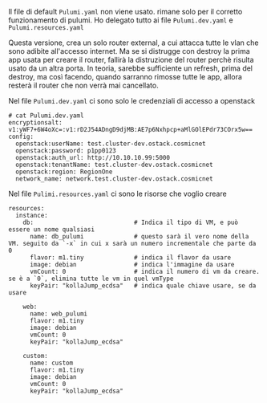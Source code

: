 Il file di default `Pulumi.yaml` non viene usato. rimane solo per il corretto funzionamento di pulumi.
Ho delegato tutto ai file `Pulumi.dev.yaml` e `Pulumi.resources.yaml`

Questa versione, crea un solo router external, a cui attacca tutte le vlan che sono adibite all'accesso internet.
Ma se si distrugge con destroy la prima app usata per creare il router, fallirà la distruzione del router perchè risulta usato da un altra porta.
In teoria, sarebbe sufficiente un refresh, prima del destroy, ma così facendo, quando sarranno rimosse tutte le app, allora resterà il router
che non verrà mai cancellato.

Nel file `Pulumi.dev.yaml` ci sono solo le credenziali di accesso a openstack

```
# cat Pulumi.dev.yaml 
encryptionsalt: v1:yWF7+6W4oXc=:v1:rD2J54ADngD9djMB:AE7p6Nxhpcp+aMlGOlEPdr73COrx5w==
config:
  openstack:userName: test.cluster-dev.ostack.cosmicnet
  openstack:password: p1pp0123
  openstack:auth_url: http://10.10.10.99:5000
  openstack:tenantName: test.cluster-dev.ostack.cosmicnet
  openstack:region: RegionOne
  network_name: network.test.cluster-dev.ostack.cosmicnet
```

Nel file `Pulimi.resources.yaml` ci sono le risorse che voglio creare

```
resources:
  instance:
    db:                            # Indica il tipo di VM, e può essere un nome qualsiasi
      name: db_pulumi              # questo sarà il vero nome della VM. seguito da `-x` in cui x sarà un numero incrementale che parte da 0
      flavor: m1.tiny              # indica il flavor da usare
      image: debian                # indica l'immagine da usare
      vmCount: 0                   # indica il numero di vm da creare. se è a `0`, elimina tutte le vm in quel vmType
      keyPair: "kollaJump_ecdsa"   # indica quale chiave usare, se da usare
   
    web:
      name: web_pulumi
      flavor: m1.tiny
      image: debian
      vmCount: 0
      keyPair: "kollaJump_ecdsa"

    custom:
      name: custom
      flavor: m1.tiny
      image: debian
      vmCount: 0
      keyPair: "kollaJump_ecdsa"
```
